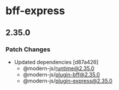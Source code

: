 # bff-express

## 2.35.0

### Patch Changes

- Updated dependencies [d87a426]
  - @modern-js/runtime@2.35.0
  - @modern-js/plugin-bff@2.35.0
  - @modern-js/plugin-express@2.35.0
